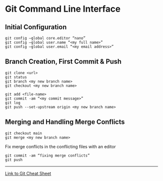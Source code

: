 # Git Command Line Interface

## Initial Configuration
```
git config –global core.editor “nano”
git config –global user.name “<my full name>”
git config –global user.email “<my email address>”
```

## Branch Creation, First Commit & Push
```
git clone <url>
git status
git branch <my new branch name>
git checkout <my new branch name>

git add <file-name>
git commit -am “<my commit message>”
git log
git push --set-upstream origin <my new branch name>
```

## Merging and Handling Merge Conflicts
```
git checkout main
git merge <my new branch name>
```
Fix merge conflicts in the conflicting files with an editor
```
git commit -am “fixing merge conflicts”
git push
```

---

[Link to Git Cheat Sheet](https://education.github.com/git-cheat-sheet-education.pdf)
